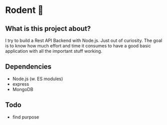 # Rodent 🐀

## What is this project about?
I try to build a Rest API Backend with Node.js. Just out of curiosity. The goal is to know how much effort and time it consumes to have a good basic application with all the important stuff working.

## Dependencies
* Node.js (w. ES modules)
* express
* MongoDB

## Todo
* find purpose 


